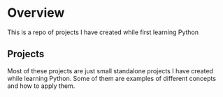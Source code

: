 # Overview

This is a repo of projects I have created while first learning Python

## Projects

Most of these projects are just small standalone projects I have created while learning Python. Some of them are examples of different concepts and how to apply them.
